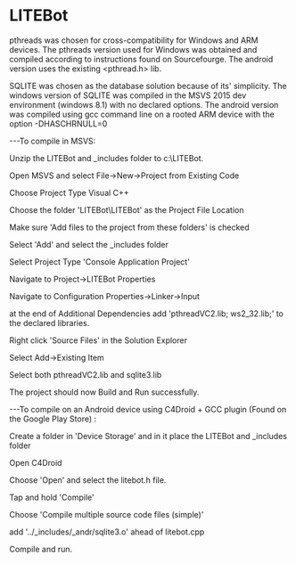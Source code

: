 # LITEBot

pthreads was chosen for cross-compatibility for Windows and ARM devices.  The pthreads version used for Windows was obtained and compiled according to instructions found on Sourcefourge.  The android version uses the existing <pthread.h> lib.

SQLITE was chosen as the database solution because of its' simplicity.  The windows version of SQLITE was compiled in the MSVS 2015 dev environment (windows 8.1) with no declared options.  The android version was compiled using gcc command line on a rooted ARM device with the option -DHASCHRNULL=0

---To compile in MSVS:

Unzip the LITEBot and _includes folder to c:\LITEBot\.

Open MSVS and select File->New->Project from Existing Code

Choose Project Type Visual C++

Choose the folder 'LITEBot\LITEBot' as the Project File Location

Make sure 'Add files to the project from these folders' is checked

Select 'Add' and select the _includes folder

Select Project Type 'Console Application Project'

Navigate to Project->LITEBot Properties

Navigate to Configuration Properties->Linker->Input

at the end of Additional Dependencies add 'pthreadVC2.lib; ws2_32.lib;' to the declared libraries.

Right click 'Source Files' in the Solution Explorer

Select Add->Existing Item

Select both pthreadVC2.lib and sqlite3.lib

The project should now Build and Run successfully.  

---To compile on an Android device using C4Droid + GCC plugin (Found on the Google Play Store) :

Create a folder in 'Device Storage' and in it place the LITEBot and _includes folder 

Open C4Droid

Choose 'Open' and select the litebot.h file.

Tap and hold 'Compile'

Choose 'Compile multiple source code files (simple)'

add '../_includes/_andr/sqlite3.o' ahead of litebot.cpp

Compile and run.
